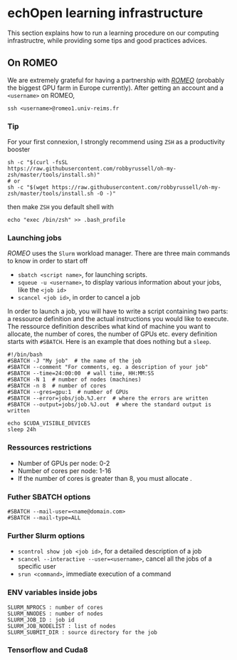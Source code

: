 # echOpen learning infrastructure
This section explains how to run a learning procedure on our computing infrastructre, while providing some tips and good practices advices. 

## On ROMEO
We are extremely grateful for having a partnership with [_ROMEO_](https://romeo.univ-reims.fr/) (probably the biggest GPU farm in Europe currently). 
After getting an account and a `<username>` on ROMEO, 

```
ssh <username>@romeo1.univ-reims.fr
```

### Tip
For your first connexion, I strongly recommend using `ZSH` as a productivity booster

```
sh -c "$(curl -fsSL     https://raw.githubusercontent.com/robbyrussell/oh-my-zsh/master/tools/install.sh)"
# or
sh -c "$(wget https://raw.githubusercontent.com/robbyrussell/oh-my-zsh/master/tools/install.sh -O -)"
```

then make `ZSH` you default shell with

    echo "exec /bin/zsh" >> .bash_profile

### Launching jobs
_ROMEO_ uses the `Slurm` workload manager. There are three main commands to know in order to start off

- `sbatch <script name>`, for launching scripts.
- `squeue -u <username>`, to display various information about your jobs, like the `<job id>`
- `scancel <job id>`, in order to cancel a job

In order to launch a job, you will have to write a script containing two parts: a ressource definition and the actual instructions you would like to execute.  The ressource definition describes what kind of machine you want to allocate, the number of cores, the number of GPUs etc. every definition starts with `#SBATCH`. Here is an example that does nothing but a `sleep`. 

```
#!/bin/bash
#SBATCH -J "My job"  # the name of the job
#SBATCH --comment "For comments, eg. a description of your job"
#SBATCH --time=24:00:00  # wall time, HH:MM:SS
#SBATCH -N 1  # number of nodes (machines)
#SBATCH -n 8  # number of cores
#SBATCH --gres=gpu:1  # number of GPUs
#SBATCH --error=jobs/job.%J.err  # where the errors are written
#SBATCH --output=jobs/job.%J.out  # where the standard output is written

echo $CUDA_VISIBLE_DEVICES
sleep 24h
```

### Ressources restrictions
- Number of GPUs per node: 0-2
- Number of cores per node:  1-16
- If the number of cores is greater than 8, you must allocate . 

### Futher SBATCH options
``` 	 
#SBATCH --mail-user=<name@domain.com>
#SBATCH --mail-type=ALL
```

### Further Slurm options
- `scontrol show job <job id>`, for a detailed description of a job
- `scancel --interactive --user=<username>`, cancel all the jobs of a specific user
- `srun <command>`, immediate execution of a command

### ENV variables inside jobs
```
SLURM_NPROCS : number of cores
SLURM_NNODES : number of nodes
SLURM_JOB_ID : job id
SLURM_JOB_NODELIST : list of nodes
SLURM_SUBMIT_DIR : source directory for the job
```


### Tensorflow and Cuda8